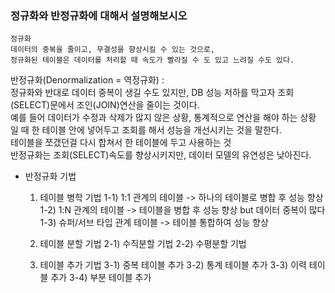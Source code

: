 ### 정규화와 반정규화에 대해서 설명해보시오

```
정규화
데이터의 중복을 줄이고, 무결성을 향상시킬 수 있는 것으로,
정규화된 테이블은 데이터를 처리할 때 속도가 빨라질 수 도 있고 느려질 수도 있다.
```

반정규화(Denormalization = 역정규화) : </br>
정규화와 반대로 데이터 중복이 생길 수도 있지만, DB 성능 저하를 막고자 조회(SELECT)문에서 조인(JOIN)연산을 줄이는 것이다. </br>
예를 들어 데이터가 수정과 삭제가 많지 않은 상황, 통계적으로 연산을 해야 하는 상황 일 때 한 테이블 안에 넣어두고 조회를 해서 성능을 개선시키는 것을 말한다. </br>
테이블을 쪼갰던걸 다시 합쳐서 한 테이블에 두고 사용하는 것 </br>
반정규화는 조회(SELECT)속도를 향상시키지만, 데이터 모델의 유연성은 낮아진다.

* 반정규화 기법
  1) 테이블 병학 기법
     1-1) 1:1 관계의 테이블 -> 하나의 테이블로 병합 후 성능 향상
     1-2) 1:N 관계의 테이블 -> 테이블을 병합 후 성능 향상 but 데이터 중복이 많다
     1-3) 슈퍼/서브 타입 관계 테이블 -> 테이블 통합하여 성능 향상


  2) 테이블 분할 기법
     2-1) 수직분할 기법
     2-2) 수평분할 기법


  3) 테이블 추가 기법
     3-1) 중복 테이블 추가
     3-2) 통계 테이블 추가
     3-3) 이력 테이블 추가
     3-4) 부분 테이블 추가
